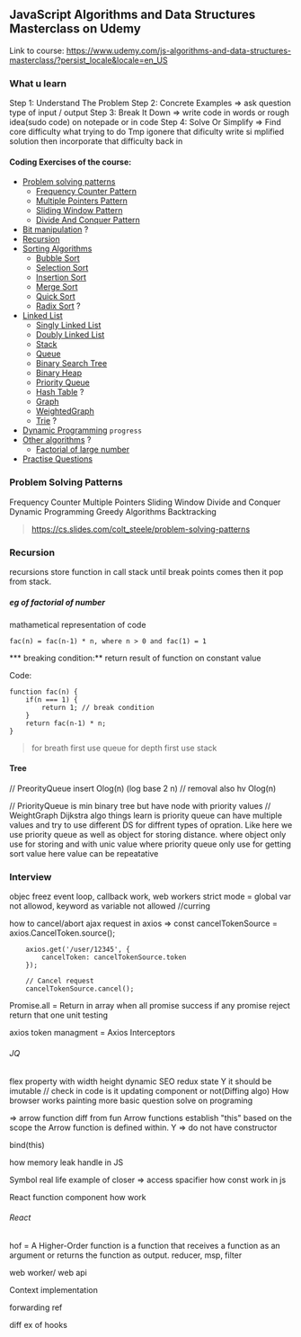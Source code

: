 ## JavaScript Algorithms and Data Structures Masterclass on Udemy
Link to course: https://www.udemy.com/js-algorithms-and-data-structures-masterclass/?persist_locale&locale=en_US

### What u learn
Step 1: Understand The Problem
Step 2: Concrete Examples => ask question type of input / output
Step 3: Break It Down => write code in words or rough idea(sudo code) on notepade or in code
Step 4: Solve Or Simplify  =>
     Find core difficulty what trying to do
     Tmp igonere that dificulty
write si mplified solution
then incorporate that difficulty back in

#### Coding Exercises of the course:
- [Problem solving patterns](problem-solving-patterns)
    - [Frequency Counter Pattern](problem-solving-patterns/frequency-counter)
    - [Multiple Pointers Pattern](problem-solving-patterns/multiple-pointers)
    - [Sliding Window Pattern](problem-solving-patterns/sliding-window)
    - [Divide And Conquer Pattern](problem-solving-patterns/divide-and-conquer)
- [Bit manipulation](bit-manipulation) ?
- [Recursion](recursion)
- [Sorting Algorithms](sorting-algorithms)
    - [Bubble Sort](sorting-algorithms/bubbleSort.js)
    - [Selection Sort](sorting-algorithms/selectionSort.js)
    - [Insertion Sort](sorting-algorithms/insertionSort.js)
    - [Merge Sort](sorting-algorithms/mergeSort.js)
    - [Quick Sort](sorting-algorithms/quickSort.js)
    - [Radix Sort](sorting-algorithms/radixSort.js) ?
- [Linked List](data-structures)
    - [Singly Linked List](data-structures/SinglyLinkList.js)
    - [Doubly Linked List](data-structures/DoublyLinkList.js)
    - [Stack](data-structures/Stack.js)
    - [Queue](data-structures/Queue.js)
    - [Binary Search Tree](data-structures/BinarySearchTree.js)
    - [Binary Heap](data-structures/BinaryHeap.js)
    - [Priority Queue](data-structures/PriorityQueue.js)
    - [Hash Table](data-structures/hashtable.js) ?
    - [Graph](data-structures/Graph.js)
    - [WeightedGraph](data-structures/WeightedGraph.js.js)
    - [Trie](data-structures/trie.js) ?
- [Dynamic Programming](dynamic-programming) `progress`
- [Other algorithms](other-algorithms) ?
    - [Factorial of large number](other-algorithms/factorial-of-large-number.js)
- [Practise Questions](practise-questions)

### Problem Solving Patterns
Frequency Counter
Multiple Pointers
Sliding Window
Divide and Conquer
Dynamic Programming
Greedy Algorithms
Backtracking
> https://cs.slides.com/colt_steele/problem-solving-patterns


### Recursion
recursions store function in call stack until break points comes then it pop from stack.

##### eg of factorial of number
mathametical representation of code
```
fac(n) = fac(n-1) * n, where n > 0 and fac(1) = 1
```
*** breaking condition:** return result of function on constant value

Code:
```
function fac(n) {
    if(n === 1) {
        return 1; // break condition
    }
    return fac(n-1) * n;
}

```

> for breath first use queue
> for depth first use stack


#### Tree
// PreorityQueue insert Olog(n) (log base 2 n)
// removal also hv Olog(n)

// PriorityQueue is min binary tree but have node with priority values
// WeightGraph Dijkstra algo things learn is priority queue can have multiple values and try to use different DS for diffrent types of opration. Like here we use priority queue as well as object for storing distance.
where object only use for storing and with unic value
where priority queue only use for getting sort value here value can be repeatative



### Interview

objec freez
event loop, callback work, web workers
strict mode = global var not allowod, keyword as variable not allowed
//curring

how to cancel/abort ajax request in axios =>
        const cancelTokenSource = axios.CancelToken.source();

        axios.get('/user/12345', {
            cancelToken: cancelTokenSource.token
        });

        // Cancel request
        cancelTokenSource.cancel();


Promise.all = Return in array when all promise success if any promise reject return that one
unit testing

axios token managment = Axios Interceptors


###### JQ

flex property with width height dynamic
SEO
redux state Y it should be imutable // check in code is it updating component or not(Diffing algo)
How browser works painting
more basic question solve on programing


=> arrow function diff from fun 
Arrow functions establish "this" based on the scope the Arrow function is defined within.
Y => do not have constructor

bind(this)

how memory leak handle in JS

Symbol
real life example of closer => access spacifier
how const work in js

React
function component how work


###### React

hof =  A Higher-Order function is a function that receives a function as an argument or returns the function as output.
reducer, msp, filter

web worker/ web api


Context implementation


forwarding ref


diff ex of hooks


